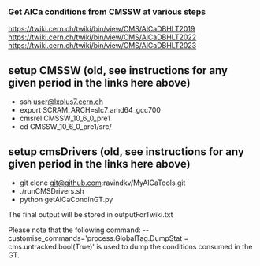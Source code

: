 ### Get AlCa conditions from CMSSW at various steps
https://twiki.cern.ch/twiki/bin/view/CMS/AlCaDBHLT2019
https://twiki.cern.ch/twiki/bin/view/CMS/AlCaDBHLT2022
https://twiki.cern.ch/twiki/bin/view/CMS/AlCaDBHLT2023

## setup CMSSW (old, see instructions for any given period in the links here above)
* ssh user@lxplus7.cern.ch
* export SCRAM_ARCH=slc7_amd64_gcc700
* cmsrel CMSSW_10_6_0_pre1
* cd CMSSW_10_6_0_pre1/src/

## setup cmsDrivers (old, see instructions for any given period in the links here above)
* git clone git@github.com:ravindkv/MyAlCaTools.git
* ./runCMSDrivers.sh
* python getAlCaCondInGT.py

The final output will be stored in outputForTwiki.txt

Please note that the following command: 
--customise_commands='process.GlobalTag.DumpStat = cms.untracked.bool(True)'
is used to dump the conditions consumed in the GT.

